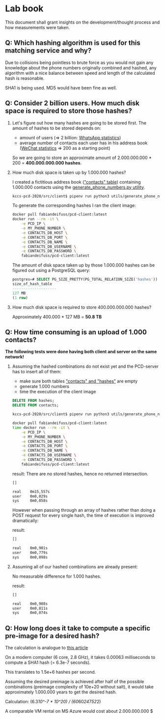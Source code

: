 # Lab book
This document shall grant insights on the development/thought process and how measurements were taken.



## Q: Which hashing algorithm is used for this matching service and why?
Due to collisions being pointless to brute force as you would not gain any knowledge about the phone numbers originally combined and hashed, any algorithm with a nice balance between speed and length of the calculated hash is reasonable.

SHA1 is being used. MD5 would have been fine as well. 



## Q: Consider 2 billion users. How much disk space is required to store those hashes?
1. Let's figure out how many hashes are going to be stored first. The amount of hashes to be stored depends on:

    * amount of users (=> 2 billion: [WhatsApp statistics](https://www.statista.com/statistics/260819/number-of-monthly-active-whatsapp-users/))
    * average number of contacts each user has in his address book ([WeChat statistics](https://www.statista.com/statistics/387665/wechat-china-contact-list-size/) => 200 as a starting point)

    So we are going to store an approximate amount of 2.000.000.000 * 200 = **400.000.000.000 hashes**.

2. How much disk space is taken up by 1.000.000 hashes?

    I created a fictitious address book (["contacts" table](db_structure.sql)) containing 1.000.000 contacts using the [generate_phone_numbers.py utility](src/client/utils/generate_phone_numbers.py). 

    ```bash
    kccs-pcd-2020/src/client$ pipenv run python3 utils/generate_phone_numbers.py 1000000
    ```

    To generate the corresponding hashes I ran the client image:

    ```bash
    docker pull fabiandeifuss/pcd-client:latest 
    docker run --rm -it \
        -e PCD_IP \
        -e MY_PHONE_NUMBER \
        -e CONTACTS_DB_HOST \
        -e CONTACTS_DB_PORT \
        -e CONTACTS_DB_NAME \
        -e CONTACTS_DB_USERNAME \
        -e CONTACTS_DB_PASSWORD \
        fabiandeifuss/pcd-client:latest
    ```

    The amount of disk space taken up by those 1.000.000 hashes can be figured out using a PostgreSQL query:
    
    ```sql
    postgres=# SELECT PG_SIZE_PRETTY(PG_TOTAL_RELATION_SIZE('hashes')) AS size_of_hash_table;
    size_of_hash_table 
    --------------------
    127 MB
    (1 row)
    ```

3. How much disk space is required to store 400.000.000.000 hashes?

    Approximately 400.000 * 127 MB = **50.8 TB**
    


## Q: How time consuming is an upload of 1.000 contacts?
**The following tests were done having both client and server on the same network!**

1. Assuming the hashed combinations do not exist yet and the PCD-server has to insert all of them:

    * make sure both tables ["contacts" and "hashes"](db.structure.sql) are empty
    * generate 1.000 numbers
    * time the execution of the client image

    ```sql
    DELETE FROM hashes;
    DELETE FROM contacts;
    ```

    ```bash
    kccs-pcd-2020/src/client$ pipenv run python3 utils/generate_phone_numbers.py 1000
    ```

    ```bash
    docker pull fabiandeifuss/pcd-client:latest 
    time docker run --rm -it \
        -e PCD_IP \
        -e MY_PHONE_NUMBER \
        -e CONTACTS_DB_HOST \
        -e CONTACTS_DB_PORT \
        -e CONTACTS_DB_NAME \
        -e CONTACTS_DB_USERNAME \
        -e CONTACTS_DB_PASSWORD \
        fabiandeifuss/pcd-client:latest
    ```

    result: There are no stored hashes, hence no returned intersection.

    ```bash
    []

    real    0m15,557s
    user    0m0,029s
    sys     0m0,058s
    ```

    However when passing through an array of hashes rather than doing a POST request for every single hash, the time of execution is improved dramatically:

    result:

    ```bash
    []
    
    real    0m0,901s
    user    0m0,779s
    sys     0m0,098s
    ```

2. Assuming all of our hashed combinations are already present:

    No measurable difference for 1.000 hashes.

    result:
    
    ```bash
    []

    real    0m0,908s
    user    0m0,811s
    sys     0m0,074s    
    ```



## Q: How long does it take to compute a specific pre-image for a desired hash?
The calculation is analogue to [this article](https://thycotic.force.com/support/s/article/Calculating-Password-Complexity)

On a modern computer (6 core, 2.8 GHz), it takes 0.00063 milliseconds to compute a SHA1 hash (= 6.3e-7 seconds).

This translates to 1.5e+6 hashes per second.

Assuming the desired preimage is achieved after half of the possible combinations (preimage complexity of 10e+20 without salt), it would take approximately 1.000.000 years to get the desired hash.

Calculation: (6.3*10^-7 * 10^20) / (60*60*24*7*52*2)

A comparable VM rental on MS Azure would cost about 2.000.000.000 $ 
